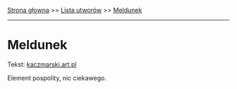 [Strona głowna](../index.md) >> [Lista utworów](../list.md) >> [Meldunek](279.md)

---

# Meldunek

Tekst: [kaczmarski.art.pl](https://www.kaczmarski.art.pl/tworczosc/wiersze/meldunek/)

Element pospolity, nic ciekawego.